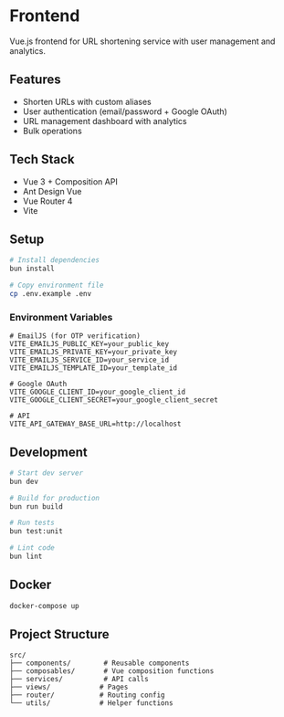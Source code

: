 # Frontend

Vue.js frontend for URL shortening service with user management and analytics.

## Features

- Shorten URLs with custom aliases
- User authentication (email/password + Google OAuth)
- URL management dashboard with analytics
- Bulk operations

## Tech Stack

- Vue 3 + Composition API
- Ant Design Vue
- Vue Router 4
- Vite

## Setup

```bash
# Install dependencies
bun install

# Copy environment file
cp .env.example .env
```

### Environment Variables

```env
# EmailJS (for OTP verification)
VITE_EMAILJS_PUBLIC_KEY=your_public_key
VITE_EMAILJS_PRIVATE_KEY=your_private_key
VITE_EMAILJS_SERVICE_ID=your_service_id
VITE_EMAILJS_TEMPLATE_ID=your_template_id

# Google OAuth
VITE_GOOGLE_CLIENT_ID=your_google_client_id
VITE_GOOGLE_CLIENT_SECRET=your_google_client_secret

# API
VITE_API_GATEWAY_BASE_URL=http://localhost
```

## Development

```bash
# Start dev server
bun dev

# Build for production
bun run build

# Run tests
bun test:unit

# Lint code
bun lint
```

## Docker

```bash
docker-compose up
```

## Project Structure

```
src/
├── components/        # Reusable components
├── composables/       # Vue composition functions
├── services/          # API calls
├── views/            # Pages
├── router/           # Routing config
└── utils/            # Helper functions
```
